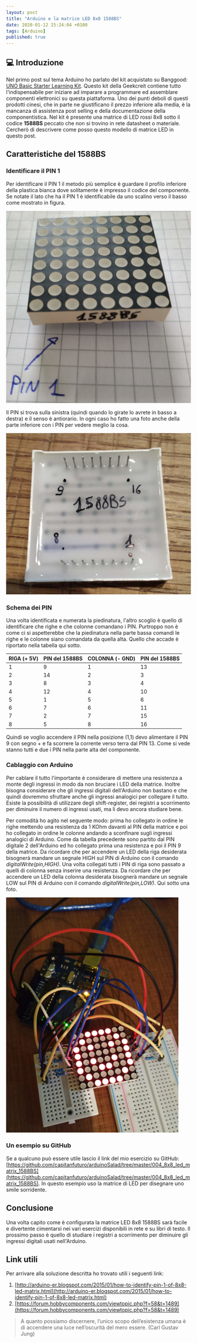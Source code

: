 ```yaml
---
layout: post
title: "Arduino e la matrice LED 8x8 1588BS"
date: 2020-01-12 15:24:04 +0100
tags: [Arduino]
published: true
---
```


## :computer: Introduzione

Nel primo post sul tema Arduino ho parlato del kit acquistato su Banggood: [UNO Basic Starter Learning Kit](https://www.banggood.com/UNO-Basic-Starter-Learning-Kit-Upgrade-Version-For-Arduino-p-970714.html?rmmds=myorder&cur_warehouse=CN). Questo kit della Geekcreit contiene tutto l'indispensabile per iniziare ad imparare a programmare ed assemblare componenti elettronici su questa piattaforma.
Uno dei punti deboli di questi prodotti cinesi, che in parte ne giustificano il prezzo inferiore alla media, è la mancanza di assistenza post selling e della documentazione della componentistica.
Nel kit è presente una matrice di LED rossi 8x8 sotto il codice **1588BS** peccato che non si trovino in rete datasheet o materiale. Cercherò di descrivere come posso questo modello di matrice LED in questo post.

## Caratteristiche del 1588BS

### Identificare il PIN 1

Per identificare il PIN 1 il metodo più semplice è guardare il profilo inferiore della plastica bianca dove solitamente è impresso il codice del componente. Se notate il lato che ha il PIN 1 è identificabile da uno scalino verso il basso come mostrato in figura.

![1588BS front](./front.jpg)

Il PIN si trova sulla sinistra (quindi quando lo girate lo avrete in basso a destra) e il senso è antiorario. In ogni caso ho fatto una foto anche della parte inferiore con i PIN per vedere meglio la cosa.

![1588BS back](./back.jpg)

### Schema dei PIN

Una volta identificata e numerata la piedinatura, l'altro scoglio è quello di identificare che righe e che colonne comandano i PIN. Purtroppo non è come ci si aspetterebbe che la piedinatura nella parte bassa comandi le righe e le colonne siano comandata da quella alta. Quello che accade è riportato nella tabella qui sotto.

| RIGA (+ 5V) | PIN del 1588BS | COLONNA (- GND) | PIN del 1588BS |
| ----------- | -------------- | --------------- | -------------- |
| 1           | 9              | 1               | 13             |
| 2           | 14             | 2               | 3              |
| 3           | 8              | 3               | 4              |
| 4           | 12             | 4               | 10             |
| 5           | 1              | 5               | 6              |
| 6           | 7              | 6               | 11             |
| 7           | 2              | 7               | 15             |
| 8           | 5              | 8               | 16             |

Quindi se voglio accendere il PIN nella posizione (1,1) devo alimentare il PIN 9 con segno + e fa scorrere la corrente verso terra dal PIN 13. Come si vede stanno tutti e due i PIN nella parte alta del componente.

### Cablaggio con Arduino

Per cablare il tutto l'importante è considerare di mettere una resistenza a monte degli ingressi in modo da non bruciare i LED della matrice. Inoltre bisogna considerare che gli ingressi digitali dell'Arduino non bastano e che quindi dovremmo sfruttare anche gli ingressi analogici per collegare il tutto. Esiste la possibilità di utilizzare degli shift-register, dei registri a scorrimento per diminuire il numero di ingressi usati, ma li devo ancora studiare bene.

Per comodità ho agito nel seguente modo: prima ho collegato in ordine le righe mettendo una resistenza da 1 KOhm davanti al PIN della matrice e poi ho collegato in ordine le colonne andando a sconfinare sugli ingressi analogici di Arduino.
Come da tabella precedente sono partito dal PIN digitale 2 dell'Arduino ed ho collegato prima una resistenza e poi il PIN 9 della matrice. Da ricordare che per accendere un LED della riga desiderata bisognerà mandare un segnale HIGH sul PIN di Arduino con il comando _digitalWrite(pin,HIGH)_.
Una volta collegati tutti i PIN di riga sono passato a quelli di colonna senza inserire una resistenza. Da ricordare che per accendere un LED della colonna desiderata bisognerà mandare un segnale LOW sul PIN di Arduino con il comando _digitalWrite(pin,LOW)_.
Qui sotto una foto.

![1588BS final](./final.jpg)

### Un esempio su GitHub

Se a qualcuno può essere utile lascio il link del mio esercizio su GitHub: [https://github.com/capitanfuturo/arduinoSalad/tree/master/004_8x8_led_matrix_1588BS](https://github.com/capitanfuturo/arduinoSalad/tree/master/004_8x8_led_matrix_1588BS). In questo esempio uso la matrice di LED per disegnare uno smile sorridente.

## Conclusione

Una volta capito come è configurata la matrice LED 8x8 1588BS sarà facile e divertente cimentarsi nei vari esercizi disponibili in rete e su libri di testo. Il prossimo passo è quello di studiare i registri a scorrimento per diminuire gli ingressi digitali usati nell'Arduino.

## Link utili

Per arrivare alla soluzione descritta ho trovato utili i seguenti link:

1. [http://arduino-er.blogspot.com/2015/01/how-to-identify-pin-1-of-8x8-led-matrix.html](http://arduino-er.blogspot.com/2015/01/how-to-identify-pin-1-of-8x8-led-matrix.html)
2. [https://forum.hobbycomponents.com/viewtopic.php?f=58&t=1489](https://forum.hobbycomponents.com/viewtopic.php?f=58&t=1489)

> A quanto possiamo discernere, l’unico scopo dell’esistenza umana è di accendere una luce nell’oscurità del mero essere. (Carl Gustav Jung)
